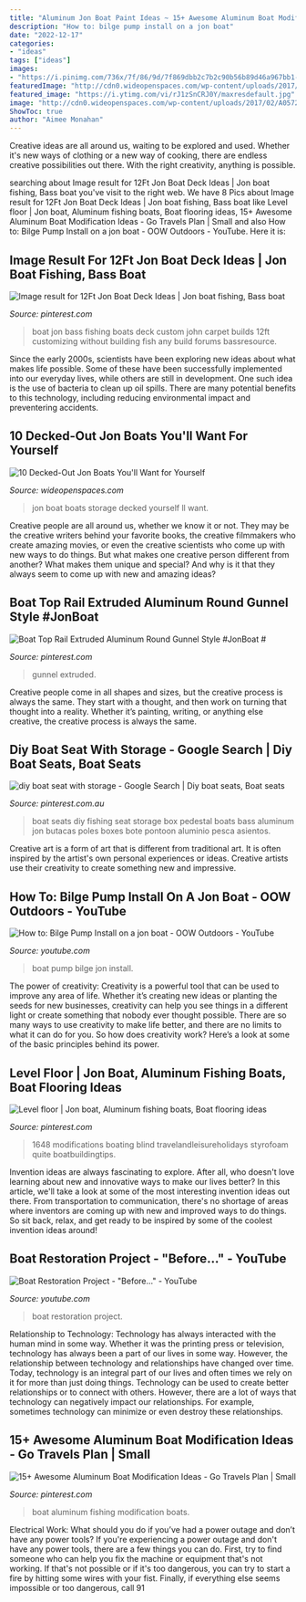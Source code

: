 ```yaml
---
title: "Aluminum Jon Boat Paint Ideas ~ 15+ Awesome Aluminum Boat Modification Ideas"
description: "How to: bilge pump install on a jon boat"
date: "2022-12-17"
categories:
- "ideas"
tags: ["ideas"]
images:
- "https://i.pinimg.com/736x/7f/86/9d/7f869dbb2c7b2c90b56b89d46a967bb1--diy-boat-seats-fishing-poles.jpg"
featuredImage: "http://cdn0.wideopenspaces.com/wp-content/uploads/2017/02/A0572D48-5639-42B9-82D0-876907B410C1-11189-00000DF40D19D3FA.jpg"
featured_image: "https://i.ytimg.com/vi/rJ1zSnCRJ0Y/maxresdefault.jpg"
image: "http://cdn0.wideopenspaces.com/wp-content/uploads/2017/02/A0572D48-5639-42B9-82D0-876907B410C1-11189-00000DF40D19D3FA.jpg"
ShowToc: true
author: "Aimee Monahan"
---
```



Creative ideas are all around us, waiting to be explored and used. Whether it's new ways of clothing or a new way of cooking, there are endless creative possibilities out there. With the right creativity, anything is possible.

	

		
searching about Image result for 12Ft Jon Boat Deck Ideas | Jon boat fishing, Bass boat you've visit to the right web. We have 8 Pics about Image result for 12Ft Jon Boat Deck Ideas | Jon boat fishing, Bass boat like Level floor | Jon boat, Aluminum fishing boats, Boat flooring ideas, 15+ Awesome Aluminum Boat Modification Ideas - Go Travels Plan | Small and also How to: Bilge Pump Install on a jon boat - OOW Outdoors - YouTube. Here it is:
		
    
## Image Result For 12Ft Jon Boat Deck Ideas | Jon Boat Fishing, Bass Boat

<img loading=lazy src="https://i.pinimg.com/736x/29/a3/78/29a3789370266cd6a2bbe9d4201fa2d3.jpg" onerror="this.onerror=null;this.src='https://tse1.mm.bing.net/th?id=OIP.GwHiIcYYzvB_995Gs6Sb8wHaFj&amp;pid=15.1';" alt="Image result for 12Ft Jon Boat Deck Ideas | Jon boat fishing, Bass boat">

_Source: pinterest.com_

>boat jon bass fishing boats deck custom john carpet builds 12ft customizing without building fish any build forums bassresource. 

	

Since the early 2000s, scientists have been exploring new ideas about what makes life possible. Some of these have been successfully implemented into our everyday lives, while others are still in development. One such idea is the use of bacteria to clean up oil spills. There are many potential benefits to this technology, including reducing environmental impact and preventering accidents.

    
## 10 Decked-Out Jon Boats You&#039;ll Want For Yourself

<img loading=lazy src="http://cdn0.wideopenspaces.com/wp-content/uploads/2017/02/A0572D48-5639-42B9-82D0-876907B410C1-11189-00000DF40D19D3FA.jpg" onerror="this.onerror=null;this.src='https://tse3.mm.bing.net/th?id=OIP.T2r69xTdSBc-ZlmHWiypswHaFj&amp;pid=15.1';" alt="10 Decked-Out Jon Boats You&#039;ll Want for Yourself">

_Source: wideopenspaces.com_

>jon boat boats storage decked yourself ll want. 

	

Creative people are all around us, whether we know it or not. They may be the creative writers behind your favorite books, the creative filmmakers who create amazing movies, or even the creative scientists who come up with new ways to do things. But what makes one creative person different from another? What makes them unique and special? And why is it that they always seem to come up with new and amazing ideas?

    
## Boat Top Rail Extruded Aluminum Round Gunnel Style #JonBoat #

<img loading=lazy src="https://i.pinimg.com/originals/08/ff/8b/08ff8ba48cae0796206c5c5332a4fb9b.jpg" onerror="this.onerror=null;this.src='https://tse2.mm.bing.net/th?id=OIP.guHO-odrb583NoA5FQx7owHaJ4&amp;pid=15.1';" alt="Boat Top Rail Extruded Aluminum Round Gunnel Style #JonBoat #">

_Source: pinterest.com_

>gunnel extruded. 

	

Creative people come in all shapes and sizes, but the creative process is always the same. They start with a thought, and then work on turning that thought into a reality. Whether it’s painting, writing, or anything else creative, the creative process is always the same.

    
## Diy Boat Seat With Storage - Google Search | Diy Boat Seats, Boat Seats

<img loading=lazy src="https://i.pinimg.com/736x/7f/86/9d/7f869dbb2c7b2c90b56b89d46a967bb1--diy-boat-seats-fishing-poles.jpg" onerror="this.onerror=null;this.src='https://tse2.mm.bing.net/th?id=OIP.P0lykWlgPR7o5OZQk4IAaAHaH2&amp;pid=15.1';" alt="diy boat seat with storage - Google Search | Diy boat seats, Boat seats">

_Source: pinterest.com.au_

>boat seats diy fishing seat storage box pedestal boats bass aluminum jon butacas poles boxes bote pontoon aluminio pesca asientos. 

	

Creative art is a form of art that is different from traditional art. It is often inspired by the artist's own personal experiences or ideas. Creative artists use their creativity to create something new and impressive.

    
## How To: Bilge Pump Install On A Jon Boat - OOW Outdoors - YouTube

<img loading=lazy src="https://i.ytimg.com/vi/rJ1zSnCRJ0Y/maxresdefault.jpg" onerror="this.onerror=null;this.src='https://tse2.mm.bing.net/th?id=OIP.XQt8B5rgmeIhdxICz-ZbcQHaEK&amp;pid=15.1';" alt="How to: Bilge Pump Install on a jon boat - OOW Outdoors - YouTube">

_Source: youtube.com_

>boat pump bilge jon install. 

	

The power of creativity:
Creativity is a powerful tool that can be used to improve any area of life. Whether it’s creating new ideas or planting the seeds for new businesses, creativity can help you see things in a different light or create something that nobody ever thought possible. There are so many ways to use creativity to make life better, and there are no limits to what it can do for you. So how does creativity work? Here’s a look at some of the basic principles behind its power.

    
## Level Floor | Jon Boat, Aluminum Fishing Boats, Boat Flooring Ideas

<img loading=lazy src="https://i.pinimg.com/736x/a1/12/77/a1127716c64eec2d249ca78127423285--boats.jpg" onerror="this.onerror=null;this.src='https://tse3.mm.bing.net/th?id=OIP.o7zaAgBndUT-lM3rBPXVrgHaFj&amp;pid=15.1';" alt="Level floor | Jon boat, Aluminum fishing boats, Boat flooring ideas">

_Source: pinterest.com_

>1648 modifications boating blind travelandleisureholidays styrofoam quite boatbuildingtips. 

	

Invention ideas are always fascinating to explore. After all, who doesn't love learning about new and innovative ways to make our lives better? In this article, we'll take a look at some of the most interesting invention ideas out there. From transportation to communication, there's no shortage of areas where inventors are coming up with new and improved ways to do things. So sit back, relax, and get ready to be inspired by some of the coolest invention ideas around!

    
## Boat Restoration Project - &quot;Before...&quot; - YouTube

<img loading=lazy src="http://i.ytimg.com/vi/jJ9o1WvHqhk/maxresdefault.jpg" onerror="this.onerror=null;this.src='https://tse3.mm.bing.net/th?id=OIP.M9AkXNVOpJpeRrTMA_nCPwHaEK&amp;pid=15.1';" alt="Boat Restoration Project - &quot;Before...&quot; - YouTube">

_Source: youtube.com_

>boat restoration project. 

	

Relationship to Technology:
Technology has always interacted with the human mind in some way. Whether it was the printing press or television, technology has always been a part of our lives in some way. However, the relationship between technology and relationships have changed over time. 
Today, technology is an integral part of our lives and often times we rely on it for more than just doing things. Technology can be used to create better relationships or to connect with others. However, there are a lot of ways that technology can negatively impact our relationships. For example, sometimes technology can minimize or even destroy these relationships.

    
## 15+ Awesome Aluminum Boat Modification Ideas - Go Travels Plan | Small

<img loading=lazy src="https://i.pinimg.com/736x/5f/87/7b/5f877bdeb74ccf3c290bf9d0256d64a2.jpg" onerror="this.onerror=null;this.src='https://tse3.mm.bing.net/th?id=OIP.3d4r4mY_K8giKuPsQuyo6QHaFj&amp;pid=15.1';" alt="15+ Awesome Aluminum Boat Modification Ideas - Go Travels Plan | Small">

_Source: pinterest.com_

>boat aluminum fishing modification boats. 

	

Electrical Work: What should you do if you’ve had a power outage and don’t have any power tools?
If you're experiencing a power outage and don't have any power tools, there are a few things you can do. First, try to find someone who can help you fix the machine or equipment that's not working. If that's not possible or if it's too dangerous, you can try to start a fire by hitting some wires with your fist. Finally, if everything else seems impossible or too dangerous, call 91
